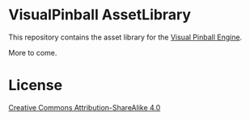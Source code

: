 # VisualPinball AssetLibrary

This repository contains the asset library for the [Visual Pinball Engine](https://github.com/freezy/VisualPinball.Engine).

More to come.

# License

[Creative Commons Attribution-ShareAlike 4.0](LICENSE.md)